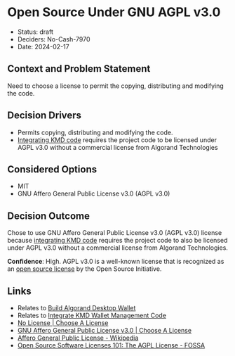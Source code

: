 # Open Source Under GNU AGPL v3.0

- Status: draft
- Deciders: No-Cash-7970
- Date: 2024-02-17

## Context and Problem Statement

Need to choose a license to permit the copying, distributing and modifying the code.

## Decision Drivers

- Permits copying, distributing and modifying the code.
- [Integrating KMD code](20240217-integrate-kmd-wallet-management-code.md) requires the project code to be licensed under AGPL v3.0 without a commercial license from Algorand Technologies

## Considered Options

- MIT
- GNU Affero General Public License v3.0 (AGPL v3.0)

## Decision Outcome

Chose to use GNU Affero General Public License v3.0 (AGPL v3.0) license because [integrating KMD code](20240217-integrate-kmd-wallet-management-code.md) requires the project code to also be licensed under AGPL v3.0 without a commercial license from Algorand Technologies.

**Confidence**: High. AGPL v3.0 is a well-known license that is recognized as an [open source license](https://opensource.org/license/agpl-v3/) by the Open Source Initiative.

## Links

- Relates to [Build Algorand Desktop Wallet](20231231-build-algorand-desktop-wallet.md)
- Relates to [Integrate KMD Wallet Management Code](20240217-integrate-kmd-wallet-management-code.md)
- [No License | Choose A License](https://choosealicense.com/no-permission/)
- [GNU Affero General Public License v3.0 | Choose A License](https://choosealicense.com/licenses/agpl-3.0/)
- [Affero General Public License - Wikipedia](https://en.wikipedia.org/wiki/Affero_General_Public_License)
- [Open Source Software Licenses 101: The AGPL License - FOSSA](https://fossa.com/blog/open-source-software-licenses-101-agpl-license/)

